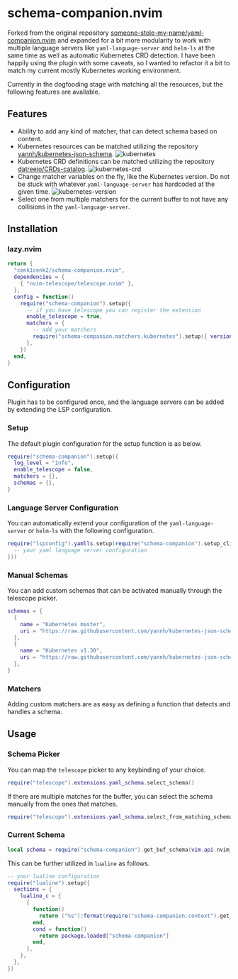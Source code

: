 # schema-companion.nvim

Forked from the original repository [someone-stole-my-name/yaml-companion.nvim](https://github.com/someone-stole-my-name/yaml-companion.nvim) and expanded for a bit more modularity to work with multiple language servers like `yaml-language-server` and `helm-ls` at the same time as well as automatic Kubernetes CRD detection. I have been happily using the plugin with some caveats, so I wanted to refactor it a bit to match my current mostly Kubernetes working environment.

Currently in the dogfooding stage with matching all the resources, but the following features are available.

## Features

- Ability to add any kind of matcher, that can detect schema based on content.
- Kubernetes resources can be matched utilizing the repository [yannh/kubernetes-json-schema](https://github.com/yannh/kubernetes-json-schema). ![kubernetes](./resources/screenshots/kubernetes.png)
- Kubernetes CRD definitions can be matched utilizing the repository [datreeio/CRDs-catalog](https://github.com/datreeio/crds-catalog). ![kubernetes-crd](./resources/screenshots/kubernetes-crd.png)
- Change matcher variables on the fly, like the Kubernetes version. Do not be stuck with whatever `yaml-language-server` has hardcoded at the given time. ![kubernetes-version](./resources/screenshots/kubernetes-version.png)
- Select one from multiple matchers for the current buffer to not have any collisions in the `yaml-language-server`.

## Installation

### lazy.nvim

```lua
return {
  "cenk1cenk2/schema-companion.nvim",
  dependencies = {
    { "nvim-telescope/telescope.nvim" },
  },
  config = function()
    require("schema-companion").setup({
      -- if you have telescope you can register the extension
      enable_telescope = true,
      matchers = {
        -- add your matchers
        require("schema-companion.matchers.kubernetes").setup({ version = "master" }),
      },
    })
  end,
}
```

## Configuration

Plugin has to be configured once, and the language servers can be added by extending the LSP configuration.

### Setup

The default plugin configuration for the setup function is as below.

```lua
require("schema-companion").setup({
  log_level = "info",
  enable_telescope = false,
  matchers = {},
  schemas = {},
}

```

### Language Server Configuration

You can automatically extend your configuration of the `yaml-language-server` or `helm-ls` with the following configuration.

```lua
require("lspconfig").yamlls.setup(require("schema-companion").setup_client({
  -- your yaml language server configuration
}))
```

### Manual Schemas

You can add custom schemas that can be activated manually through the telescope picker.

```lua
schemas = {
  {
    name = "Kubernetes master",
    uri = "https://raw.githubusercontent.com/yannh/kubernetes-json-schema/master/master-standalone-strict/all.json",
  },
  {
    name = "Kubernetes v1.30",
    uri = "https://raw.githubusercontent.com/yannh/kubernetes-json-schema/master/v1.30.3-standalone-strict/all.json",
  },
}
```

### Matchers

Adding custom matchers are as easy as defining a function that detects and handles a schema.

## Usage

### Schema Picker

You can map the `telescope` picker to any keybinding of your choice.

```lua
require("telescope").extensions.yaml_schema.select_schema()
```

If there are multiple matches for the buffer, you can select the schema manually from the ones that matches.

```lua
require("telescope").extensions.yaml_schema.select_from_matching_schemas()
```

### Current Schema

```lua
local schema = require("schema-companion").get_buf_schema(vim.api.nvim_get_current_buf())
```

This can be further utilized in `lualine` as follows.

```lua
-- your lualine configuration
require("lualine").setup({
  sections = {
    lualine_c = {
      {
        function()
          return ("%s"):format(require("schema-companion.context").get_buffer_schema(0).name)
        end,
        cond = function()
          return package.loaded["schema-companion"]
        end,
      },
    },
  },
})
```
